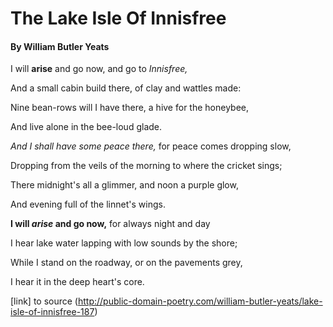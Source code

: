 
# The Lake Isle Of Innisfree
     
  #### By William Butler Yeats



I will **arise** and go now, and go to *Innisfree,*

And a small cabin build there, of clay and wattles made:

Nine bean-rows will I have there, a hive for the honeybee,

And live alone in the bee-loud glade.

*And I shall have some peace there,* for peace comes dropping slow,

Dropping from the veils of the morning to where the cricket sings;

There midnight's all a glimmer, and noon a purple glow,

And evening full of the linnet's wings.

**I will _arise_ and go now,** for always night and day

I hear lake water lapping with low sounds by the shore;

While I stand on the roadway, or on the pavements grey,

I hear it in the deep heart's core.

[link] to source (http://public-domain-poetry.com/william-butler-yeats/lake-isle-of-innisfree-187)
